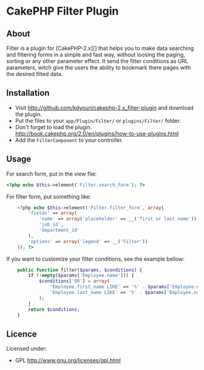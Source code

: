# CakePHP Filter Plugin #

## About ##

Filter is a plugin for [CakePHP-2.x][] that helps you to make data searching and filtering forms in a 
simple and fast way, without loosing the paging, sorting or any other parameter effect.
It send the filter conditions as URL parameters, witch give the users the ability to 
bookmark there pages with the desired filted data.

## Installation ##

- Visit <http://github.com/kdyouri/cakephp-2.x_filter-plugin> and download the plugin.
- Put the files to your `app/Plugin/Filter/` or `plugins/Filter/` folder.
- Don't forget to load the plugin. <http://book.cakephp.org/2.0/en/plugins/how-to-use-plugins.html>
- Add the `FilterComponent` to your controller.

## Usage ##

For search form, put in the view file:
```php
<?php echo $this->element('Filter.search_form'); ?>
```
For filter form, put something like:
```php
	<?php echo $this->element('Filter.filter_form', array(
		'fields' => array(
			'name' => array('placeholder' => __('first or last name')),
			'job_id',
			'department_id'
		),
		'options' => array('legend' => __('Filter'))
	)); ?>
```
If you want to customize your filter conditions, see the example bellow:
```php
	public function filter($params, $conditions) {
		if (!empty($params['Employee.name'])) {
			$conditions['OR'] = array(
				'Employee.first_name LIKE' => '%' . $params['Employee.name'] . '%',
				'Employee.last_name LIKE' => '%' . $params['Employee.name'] . '%'
			);
		}
		return $conditions;
	}
```

## Licence ##

Licensed under:

* GPL <http://www.gnu.org/licenses/gpl.html>

[CakePHP]: http://cakephp.org/
